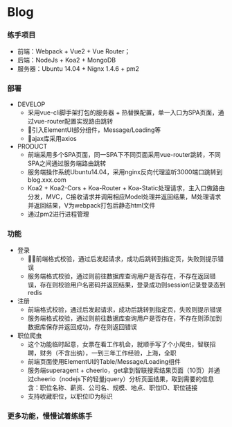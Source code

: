 # Blog

### 练手项目

* 前端：Webpack + Vue2 + Vue Router；
* 后端：NodeJs + Koa2 + MongoDB
* 服务器：Ubuntu 14.04 + Nignx 1.4.6 + pm2

### 部署
* DEVELOP
    * 采用vue-cli脚手架打包的服务器 + 热替换配置，单一入口为SPA页面，通过vue-router配置实现路由跳转
    * 引入ElementUI部分组件，Message/Loading等
    * ajax库采用axios
* PRODUCT
    * 前端采用多个SPA页面，同一SPA下不同页面采用vue-router跳转，不同SPA之间通过服务端路由跳转
    * 服务端操作系统Ubuntu14.04，采用nginx反向代理监听3000端口跳转到blog.xxx.com
    * Koa2 + Koa2-Cors + Koa-Router + Koa-Static处理请求，主入口做路由分发，MVC，C接收请求并调用相应Model处理并返回结果，M处理请求并返回结果，V为webpack打包后静态html文件
    * 通过pm2进行进程管理

### 功能
* 登录
    * 前端格式校验，通过后发起请求，成功后跳转到指定页，失败则提示错误
    * 服务端格式校验，通过则前往数据库查询用户是否存在，不存在返回错误，存在则校验用户名密码并返回结果，登录成功则session记录登录态到redis
* 注册
    * 前端格式校验，通过后发起请求，成功后跳转到指定页，失败则提示错误
    * 服务端格式校验，通过则前往数据库查询用户是否存在，不存在则添加到数据库保存并返回成功，存在则返回错误
* 职位爬虫
    * 这个功能临时起意，女票在看工作机会，就顺手写了个小爬虫，智联招聘，财务（不含出纳），一到三年工作经验，上海，全职
    * 前端页面使用ElementUI的Table/Message/Loading组件
    * 服务端superagent + cheerio，get拿到智联搜索结果页面（10页）并通过cheerio（nodejs下的轻量jquery）分析页面结果，取到需要的信息含：职位名称、薪资、公司名、规模、地点、职位ID、职位链接
    * 支持收藏职位，以职位ID为标识

### 更多功能，慢慢试着练练手